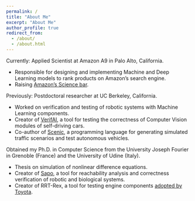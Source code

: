 ```yaml
---
permalink: /
title: "About Me"
excerpt: "About Me"
author_profile: true
redirect_from: 
  - /about/
  - /about.html
---
```


Currently: Applied Scientist at Amazon A9 in Palo Alto, California.
* Responsible for designing and implementing Machine and Deep Learning models to rank products on Amazon’s search engine.
* Raising [Amazon’s Science bar](https://www.amazon.science/search?q=tommaso+dreossi#nt=navsearch).

Previously: Postdoctoral researcher at UC Berkeley, California.
*  Worked on verification and testing of robotic systems with Machine Learning components.
*  Creator of [VerifAI](https://github.com/BerkeleyLearnVerify/VerifAI), a tool for testing the correctness of Computer Vision modules of self-driving cars.
*  Co-author of [Scenic](https://github.com/BerkeleyLearnVerify/Scenic), a programming language for generating simulated traffic scenarios and test autonomous vehicles.

Obtained my Ph.D. in Computer Science from the University Joseph Fourier in Grenoble (France) and the University of Udine (Italy).
* Thesis on simulation of nonlinear difference equations. 
* Creator of [Sapo](https://github.com/dreossi/sapo), a tool for reachability analysis and correctness verification of robotic and biological systems.
* Creator of RRT-Rex, a tool for testing engine components [adopted by Toyota](https://patents.google.com/patent/US9798652B2/en).
